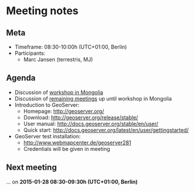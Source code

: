 # Meeting notes

## Meta

* Timeframe: 08:30-10:00h (UTC+01:00, Berlin)
* Participants:
  * Marc Jansen (terrestris, MJ)

## Agenda

* Discussion of [workshop in Mongolia](../../workshop/outline.md)
* Discussion of [remaining meetings](../outline.md) up until workshop in
  Mongolia
* Introduction to GeoServer:
  * Homepage: http://geoserver.org/
  * Download: http://geoserver.org/release/stable/
  * User manual: http://docs.geoserver.org/stable/en/user/
  * Quick start: http://docs.geoserver.org/latest/en/user/gettingstarted/
* GeoServer test installation:
  * http://www.webmapcenter.de/geoserver281
  * Credentials will be given in meeting

## Next meeting

… on **2015-01-28 08:30-09:30h (UTC+01:00, Berlin)**

